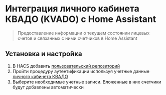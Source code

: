 Интеграция личного кабинета КВАДО (KVADO) с Home Assistant
==================================================

> Предоставление информации о текущем состоянии лицевых счетов и связанных с ними счетчиков в Home Assistant

## Установка и настройка

1. В HACS добавить [пользовательский репозиторий](https://hacs.xyz/docs/faq/custom_repositories/)
2. Пройти процедуру аутентификации используя учетные данные [личного кабинета КВАДО](https://cabinet.kvado.ru/login)
3. Выберите необходимые учетные записи. Вложенные в них счетчики будут добавлены автоматически